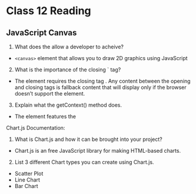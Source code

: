 # Class 12 Reading
## JavaScript Canvas

1. What does the <canvas> allow a developer to acheive?
 - `<canvas>` element that allows you to draw 2D graphics using JavaScript
 
2. What is the importance of the closing `</canvas> tag?
 - The <canvas> element requires the closing tag </canvas>. Any content between the opening and closing tags is fallback content that will display only if the browser doesn’t support the <canvas> element. 

3. Explain what the getContext() method does.
 - The <canvas> element features the 
 
Chart.js Documentation:

1. What is Chart.js and how it can be brought into your project?
 - Chart.js is an free JavaScript library for making HTML-based charts.
 
2. List 3 different Chart types you can create using Chart.js.
 - Scatter Plot
 - Line Chart
 - Bar Chart
